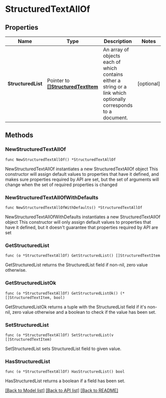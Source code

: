 # StructuredTextAllOf

## Properties

Name | Type | Description | Notes
------------ | ------------- | ------------- | -------------
**StructuredList** | Pointer to [**[]StructuredTextItem**](StructuredTextItem.md) | An array of objects each of which contains either a string or a link which optionally corresponds to a document. | [optional] 

## Methods

### NewStructuredTextAllOf

`func NewStructuredTextAllOf() *StructuredTextAllOf`

NewStructuredTextAllOf instantiates a new StructuredTextAllOf object
This constructor will assign default values to properties that have it defined,
and makes sure properties required by API are set, but the set of arguments
will change when the set of required properties is changed

### NewStructuredTextAllOfWithDefaults

`func NewStructuredTextAllOfWithDefaults() *StructuredTextAllOf`

NewStructuredTextAllOfWithDefaults instantiates a new StructuredTextAllOf object
This constructor will only assign default values to properties that have it defined,
but it doesn't guarantee that properties required by API are set

### GetStructuredList

`func (o *StructuredTextAllOf) GetStructuredList() []StructuredTextItem`

GetStructuredList returns the StructuredList field if non-nil, zero value otherwise.

### GetStructuredListOk

`func (o *StructuredTextAllOf) GetStructuredListOk() (*[]StructuredTextItem, bool)`

GetStructuredListOk returns a tuple with the StructuredList field if it's non-nil, zero value otherwise
and a boolean to check if the value has been set.

### SetStructuredList

`func (o *StructuredTextAllOf) SetStructuredList(v []StructuredTextItem)`

SetStructuredList sets StructuredList field to given value.

### HasStructuredList

`func (o *StructuredTextAllOf) HasStructuredList() bool`

HasStructuredList returns a boolean if a field has been set.


[[Back to Model list]](../README.md#documentation-for-models) [[Back to API list]](../README.md#documentation-for-api-endpoints) [[Back to README]](../README.md)


